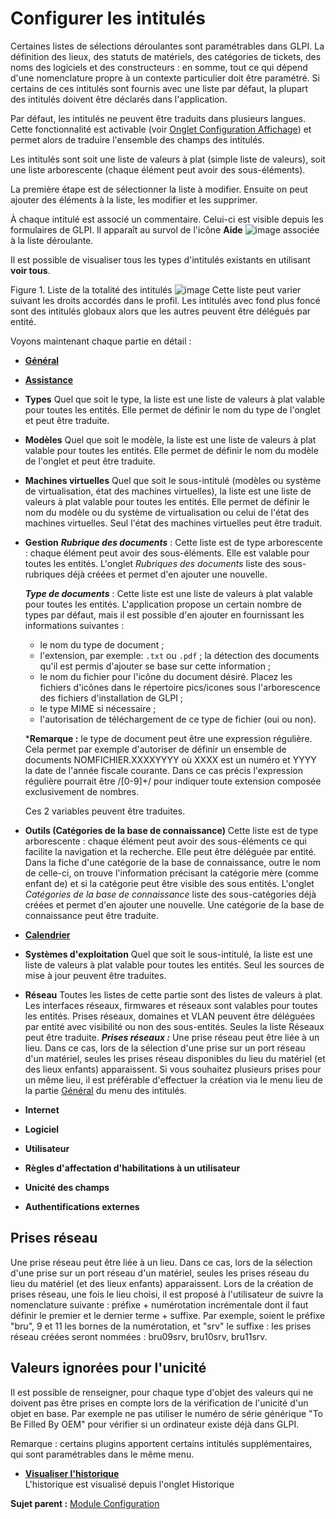 Configurer les intitulés
========================

Certaines listes de sélections déroulantes sont paramétrables dans GLPI. La définition des lieux, des statuts de matériels, des catégories de tickets, des noms des logiciels et des constructeurs : en somme, tout ce qui dépend d'une nomenclature propre à un contexte particulier doit être paramétré. Si certains de ces intitulés sont fournis avec une liste par défaut, la plupart des intitulés doivent être déclarés dans l'application.

Par défaut, les intitulés ne peuvent être traduits dans plusieurs langues. Cette fonctionnalité est activable (voir [Onglet Configuration
Affichage](config_common_display.html "Cet onglet permet de personnaliser l'apparence générale de l'application.")) et permet alors de traduire l'ensemble des champs des intitulés.

Les intitulés sont soit une liste de valeurs à plat (simple liste de valeurs), soit une liste arborescente (chaque élément peut avoir des sous-éléments).

La première étape est de sélectionner la liste à modifier. Ensuite on peut ajouter des éléments à la liste, les modifier et les supprimer.

À chaque intitulé est associé un commentaire. Celui-ci est visible depuis les formulaires de GLPI. Il apparaît au survol de l'icône **Aide** ![image](docs/image/aide.png) associée à la liste déroulante.

Il est possible de visualiser tous les types d'intitulés existants en utilisant **voir tous**.

Figure 1. Liste de la totalité des intitulés
![image](docs/image/ListeIntitules.png)
Cette liste peut varier suivant les droits accordés dans le profil.
Les intitulés avec fond plus foncé sont des intitulés globaux alors que les autres peuvent être délégués par entité.

Voyons maintenant chaque partie en détail :

- **[Général](index.php?fr/08_Module_Configuration/02_Intitulés/03_Intitulés_Général.md "La partie Général des intitulés")**

- **[Assistance](index.php?fr/08_Module_Configuration/02_Intitulés/04_Intitulés_Assistance.md "La partie Assistance des intitulés")**

- **Types**
  Quel que soit le type, la liste est une liste de valeurs à plat valable pour toutes les entités.
  Elle permet de définir le nom du type de l'onglet et peut être traduite.

- **Modèles**
  Quel que soit le modèle, la liste est une liste de valeurs à plat valable pour toutes les entités.
  Elle permet de définir le nom du modèle de l'onglet et peut être traduite.

- **Machines virtuelles**
  Quel que soit le sous-intitulé (modèles ou système de virtualisation, état des machines virtuelles), la liste est une liste de valeurs à plat valable pour toutes les entités.
  Elle permet de définir le nom du modèle ou du système de virtualisation ou celui de l'état des machines virtuelles. 
  Seul l'état des machines virtuelles peut être traduit.

- **Gestion**
  ***Rubrique des documents*** :
  Cette liste  est de type arborescente : chaque élément peut avoir des sous-éléments. Elle est valable pour toutes les entités.
  L'onglet *Rubriques des documents* liste des sous-rubriques déjà créées et permet d'en ajouter une nouvelle.

  ***Type de documents*** :
  Cette liste est une liste de valeurs à plat valable pour toutes les entités.
  L'application propose un certain nombre de types par défaut, mais il est
possible d'en ajouter en fournissant les informations suivantes :
  -   le nom du type de document ;
  -   l'extension, par exemple: `.txt` ou `.pdf` ; la détection des     documents qu'il est permis d'ajouter se base sur cette information ;
  -   le nom du fichier pour l'icône du document désiré. Placez les fichiers d'icônes dans le répertoire pics/icones sous l'arborescence des fichiers d'installation de GLPI ;
  -   le type MIME si nécessaire ;
  -   l'autorisation de téléchargement de ce type de fichier (oui ou non).

  ***Remarque :** le type de document peut être une expression régulière. Cela permet par exemple d'autoriser de définir un ensemble de documents NOMFICHIER.XXXXYYYY où XXXX est un numéro et YYYY la date de l'année fiscale courante. Dans ce cas précis l'expression régulière pourrait être /[0-9]+/ pour indiquer toute extension composée exclusivement de nombres.

   Ces 2 variables peuvent être traduites.

- **Outils (Catégories de la base de connaissance)**
  Cette liste  est de type arborescente : chaque élément peut avoir des sous-éléments ce qui facilite la navigation et la recherche. Elle peut être déléguée par entité.
  Dans la fiche d'une catégorie de la base de connaissance, outre le nom de celle-ci, on trouve l'information précisant la catégorie mère (comme enfant de) et si la catégorie peut être visible des sous entités.
  L'onglet *Catégories de la base de connaissance* liste des sous-catégories déjà créées et permet d'en ajouter une nouvelle.
  Une catégorie de la base de connaissance peut être traduite.

- **[Calendrier](index.php?fr/08_Module_Configuration/02_Intitulés/05_Intitulés_Calendrier.md "La partie Calendrier des intitulés")**

- **Systèmes d'exploitation**
  Quel que soit le sous-intitulé, la liste est une liste de valeurs à plat valable pour toutes les entités.
  Seul les sources de mise à jour peuvent être traduites.

- **Réseau**
  Toutes les listes de cette partie sont des listes de valeurs à plat.
  Les interfaces réseaux, firmwares et réseaux sont valables pour toutes les entités.
  Prises réseaux, domaines et VLAN peuvent être déléguées par entité avec visibilité ou non des sous-entités.
  Seules la liste Réseaux peut être traduite.
  ***Prises réseaux :***
   Une prise réseau peut être liée à un lieu. Dans ce cas, lors de la sélection d'une prise sur un port réseau d'un matériel, seules les prises réseau disponibles du lieu du matériel (et des lieux enfants) apparaissent.
   Si vous souhaitez plusieurs prises pour un même lieu, il est préférable d'effectuer la création via le menu lieu de la partie [Général](index.php?fr/08_Module_Configuration/02_Intitulés/03_Intitulés_Général.md)  du menu des intitulés.

- **Internet**
- **Logiciel**
- **Utilisateur**
- **Règles d'affectation d'habilitations à un utilisateur**
- **Unicité des champs**
- **Authentifications externes**


Prises réseau
-------------

Une prise réseau peut être liée à un lieu. Dans ce cas, lors de la
sélection d'une prise sur un port réseau d'un matériel, seules les
prises réseau du lieu du matériel (et des lieux enfants) apparaissent.
Lors de la création de prises réseau, une fois le lieu choisi, il est
proposé à l'utilisateur de suivre la nomenclature suivante : préfixe +
numérotation incrémentale dont il faut définir le premier et le dernier
terme + suffixe. Par exemple, soient le préfixe "bru", 9 et 11 les
bornes de la numérotation, et "srv" le suffixe : les prises réseau
créées seront nommées : bru09srv, bru10srv, bru11srv.


Valeurs ignorées pour l'unicité
-------------------------------

Il est possible de renseigner, pour chaque type d'objet des valeurs qui
ne doivent pas être prises en compte lors de la vérification de
l'unicité d'un objet en base. Par exemple ne pas utiliser le numéro de
série générique "To Be Filled By OEM" pour vérifier si un ordinateur
existe déjà dans GLPI.

Remarque : certains plugins apportent certains intitulés
supplémentaires, qui sont paramétrables dans le même menu.

-   **[Visualiser l'historique](../glpi/inventory_log.html)**\
     L'historique est visualisé depuis l'onglet Historique

**Sujet parent :** [Module
Configuration](../glpi/config.html "Module Configuration de GLPI")
